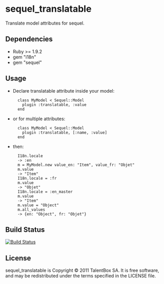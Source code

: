 sequel_translatable
===================

Translate model attributes for sequel.

Dependencies
------------

* Ruby >= 1.9.2
* gem "i18n"
* gem "sequel"

Usage
-----

* Declare translatable attribute inside your model:

        class MyModel < Sequel::Model
          plugin :translatable, :value
        end

* or for multiple attributes:

        class MyModel < Sequel::Model
          plugin :translatable, [:name, :value]
        end

* then:

        I18n.locale
        -> :en
        m = MyModel.new value_en: "Item", value_fr: "Objet"
        m.value
        -> "Item"
        I18n.locale = :fr
        m.value
        -> "Objet"
        I18n.locale = :en_master
        m.value
        -> "Item"
        m.value = "Object"
        m.all_values
        -> {en: "Object", fr: "Objet"}

Build Status
------------

[![Build Status](http://travis-ci.org/TalentBox/sequel_bitemporal.png)](http://travis-ci.org/TalentBox/sequel_translatable)

License
-------

sequel_translatable is Copyright © 2011 TalentBox SA. It is free software, and may be redistributed under the terms specified in the LICENSE file.